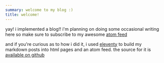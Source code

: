 ```yaml
---
summary: welcome to my blog :)
title: welcome!
---
```


yay! i implemented a blog!! i'm planning on doing some occasional writing here so
make sure to subscribe to my awesome [atom feed](https://www.nyabla.net/blog/atom.xml)

and if you're curious as to how i did it, i used [eleventy](https://11ty.dev/) to
build my markdown posts into html pages and an atom feed. the source for it is 
[available on github](https://github.com/nyabla/nyabla.net-reborn)
